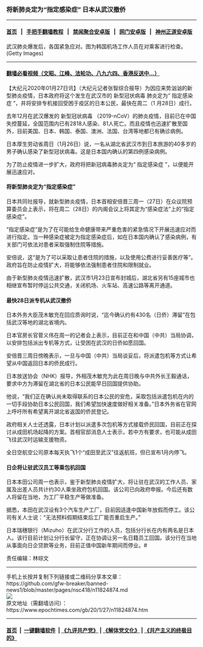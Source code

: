 ### 将新肺炎定为“指定感染症” 日本从武汉撤侨
------------------------

#### [首页](https://github.com/gfw-breaker/banned-news1/blob/master/README.md) &nbsp;&nbsp;|&nbsp;&nbsp; [手把手翻墙教程](https://github.com/gfw-breaker/guides/wiki) &nbsp;&nbsp;|&nbsp;&nbsp; [禁闻聚合安卓版](https://github.com/gfw-breaker/bn-android) &nbsp;&nbsp;|&nbsp;&nbsp; [网门安卓版](https://github.com/oGate2/oGate) &nbsp;&nbsp;|&nbsp;&nbsp; [神州正道安卓版](https://github.com/SzzdOgate/update) 



<div><img alt="" class="aligncenter wp-post-image" src="https://i.epochtimes.com/assets/uploads/2020/01/GettyImages-1201388410-600x400.jpg"/>
<div class="red16 caption">
 武汉肺炎爆发后，各国紧急应对。图为韩国机场工作人员在对乘客进行检查。(Getty Images)
</div>
</div><hr/>

#### [翻墙必看视频（文昭、江峰、法轮功、八九六四、香港反送中...）](http://167.172.214.107/home.html)

<div><p>
 【大纪元2020年01月27日讯】（大纪元记者张智综合报导）为因应来势汹汹的新型肺炎疫情，日本政府将这个发生在武汉市的
 <ok href="https://www.epochtimes.com/gb/tag/%E6%96%B0%E5%9E%8B%E5%86%A0%E7%8A%B6%E7%97%85%E6%AF%92.html">
  新型冠状病毒
 </ok>
 肺炎定为“
 <ok href="https://www.epochtimes.com/gb/tag/%E6%8C%87%E5%AE%9A%E6%84%9F%E6%9F%93%E7%97%87.html">
  指定感染症
 </ok>
 ”，并将安排专机接回受困于疫区的日本公民，最快在周二（1 月28日）成行。
</p>
<p>
 去年12月在武汉爆发的
 <ok href="https://www.epochtimes.com/gb/tag/%E6%96%B0%E5%9E%8B%E5%86%A0%E7%8A%B6%E7%97%85%E6%AF%92.html">
  新型冠状病毒
 </ok>
 （2019-nCoV）的肺炎疫情，目前已在中国失控蔓延，全国范围内已有2818人感染、81人死亡。而且疫情也迅速扩散至国外，目前美国、日本、韩国、泰国、澳洲、法国、台湾等地都已有确诊病例。
</p>
<p>
 日本厚生劳动省周日（1月26日）说，一名从湖北省武汉市到日本旅游的40多岁的男子确认感染了新型冠状病毒。这是日本国内确认的第四例感染病例。
</p>
<p>
 为了防止疫情进一步扩大，政府将把新冠病毒肺炎定为“
 <ok href="https://www.epochtimes.com/gb/tag/%E6%8C%87%E5%AE%9A%E6%84%9F%E6%9F%93%E7%97%87.html">
  指定感染症
 </ok>
 ”，以便能开展迅速应对。
</p>
<h4>
 将新型肺炎定为“指定感染症”
</h4>
<p>
 日本共同社报导，就新型肺炎疫情，日本首相安倍晋三周一（27日）在众议院预算委员会上表示，将在周二（28日）的内阁会议上将其定为“感染症法”上的“指定感染症”。
</p>
<p>
 “指定感染症”是为了在可能给生命健康带来严重危害的紧急情况下开展迅速应对而进行指定。当一种感染症被定为指定感染症后，如在日本国内确认了感染病例，有关部门可依法对患者采取强制住院等措施。
</p>
<p>
 安倍说，这“是为了可以采取让患者住院的措施，以及使用公费进行妥善医疗等”。政府旨在防止疫情扩大，将能够依法强制患者住院和限制就业。
</p>
<p>
 由于新型肺炎疫情迅速扩散，武汉市1月23日宣布封城后，湖北省另有15座城市也相继宣布暂时停运公共交通，关闭机场、火车站、高速公路等离开通道。
</p>
<h4>
 最快28日派专机从武汉撤侨
</h4>
<p>
 日本外务大臣茂木敏充在回应质询时说，“迄今确认约有430名（日侨）滞留”在包括武汉等地的湖北省境内。
</p>
<p>
 日本官房长官菅义伟在周一的记者会上表示，目前正在和中国（中共）当局协调，以安排包括派出专机等方式，让受困在武汉的日侨如愿回国。
</p>
<p>
 安倍晋三周日傍晚表示，一旦与中国（中共）当局谈妥后，将派遣包机等方式让希望从中国返回日本的侨民成行。
</p>
<p>
 日本放送协会（NHK）报导，外相茂木敏充为此在周日晚与中共外长王毅通话，要求中方为滞留在湖北省的日本公民能早日回国提供协助。
</p>
<p>
 他说，“我们正在确认尚未取得联系的日本公民的安危，采取包括派遣包机在内的一切手段协助日本公民回国，我们希望加快速度做好相关准备。”日本外务省在官网上呼吁所有希望离开湖北省返国的侨民登记。
</p>
<p>
 政府相关人士还透露，日本计划以派遣多次包机等方式接载侨民回国，目前正在探讨从成田机场起降的方案。首相官邸消息人士表示，若中方有要求，也可能从成田飞往武汉时运输支援物资。
</p>
<p>
 全日空航空公司原本每天执飞1个“成田至武汉”往返航班，但已宣布1月内停飞。
</p>
<h4>
 日企将让驻武汉员工等乘包机回国
</h4>
<p>
 日本本田公司周一也表示，鉴于新型肺炎疫情扩大，将让驻在武汉的工作人员、家属及出差人员共计约30人乘坐政府包机回国。该公司已向政府申报。今后还有数人将留在当地，为工厂平稳生产等做准备。
</p>
<p>
 据悉，本田在武汉设有3个汽车生产工厂，目前因适逢中国新年放假而停工。该公司有关人士说：“无法预料假期结束后工厂能否重启生产。”
</p>
<p>
 日本瑞穗银行（Mizuho）在武汉分行工作的人员，包括分行长在内有两名是日本人。该行目前计划让分行长留守，正在协调让另一名日籍员工回国。该分行在当地从事面向日企贷款等业务，目前正值中国新年期间而停业。#
</p>
<p>
 责任编辑：林琮文
</p>
</div>
<hr/>
手机上长按并复制下列链接或二维码分享本文章：<br/>
https://github.com/gfw-breaker/banned-news1/blob/master/pages/nsc418/n11824874.md <br/>
<a href='https://github.com/gfw-breaker/banned-news1/blob/master/pages/nsc418/n11824874.md'><img src='https://github.com/gfw-breaker/banned-news1/blob/master/pages/nsc418/n11824874.md.png'/></a> <br/>
原文地址（需翻墙访问）：https://www.epochtimes.com/gb/20/1/27/n11824874.htm


------------------------
#### [首页](https://github.com/gfw-breaker/banned-news1/blob/master/README.md) &nbsp;|&nbsp; [一键翻墙软件](https://github.com/gfw-breaker/nogfw/blob/master/README.md) &nbsp;| [《九评共产党》](https://github.com/gfw-breaker/9ping.md/blob/master/README.md#九评之一评共产党是什么) | [《解体党文化》](https://github.com/gfw-breaker/jtdwh.md/blob/master/README.md) | [《共产主义的终极目的》](https://github.com/gfw-breaker/gczydzjmd.md/blob/master/README.md)


<img src='http://gfw-breaker.win/banned-news/pages/nsc418/n11824874.md' width='0px' height='0px'/>